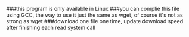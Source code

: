 ###this program is only available in Linux
###you can complie this file using GCC, the way to use it just the same as wget, of course it's not as strong as wget
###download one file one time, update download speed after finishing each read system call
